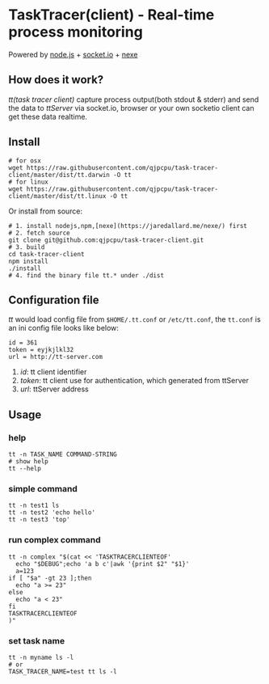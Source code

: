 TaskTracer(client) - Real-time process monitoring
=================================================

Powered by [node.js](http://nodejs.org) + [socket.io](http://socket.io) + [nexe](https://jaredallard.me/nexe)

## How does it work?
*tt(task tracer client)* capture process output(both stdout & stderr) and send the data to *ttServer* via socket.io, browser or your own socketio client can get these data realtime.

## Install

```
# for osx
wget https://raw.githubusercontent.com/qjpcpu/task-tracer-client/master/dist/tt.darwin -O tt
# for linux
wget https://raw.githubusercontent.com/qjpcpu/task-tracer-client/master/dist/tt.linux -O tt
```

Or install from source:

```
# 1. install nodejs,npm,[nexe](https://jaredallard.me/nexe/) first
# 2. fetch source
git clone git@github.com:qjpcpu/task-tracer-client.git
# 3. build
cd task-tracer-client
npm install
./install
# 4. find the binary file tt.* under ./dist
```

## Configuration file

*tt* would load config file from `$HOME/.tt.conf` or `/etc/tt.conf`, the `tt.conf` is an ini config file looks like below:

```
id = 361
token = eyjkjlkl32
url = http://tt-server.com
```

1. *id*: tt client identifier
2. *token*: tt client use for authentication, which generated from ttServer
3. *url*: ttServer address

## Usage
### help

```
tt -n TASK_NAME COMMAND-STRING
# show help
tt --help
```

### simple command

```
tt -n test1 ls
tt -n test2 'echo hello'
tt -n test3 'top'
```

### run complex command

```
tt -n complex "$(cat << 'TASKTRACERCLIENTEOF'
  echo "$DEBUG";echo 'a b c'|awk '{print $2" "$1}'
  a=123
if [ "$a" -gt 23 ];then
  echo "a >= 23"
else
  echo "a < 23"
fi
TASKTRACERCLIENTEOF
)"
```

### set task name

```
tt -n myname ls -l
# or
TASK_TRACER_NAME=test tt ls -l
```

